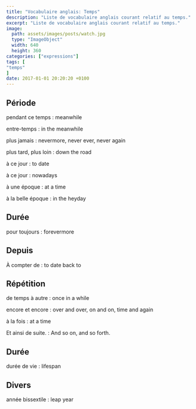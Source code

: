 ```yaml
---
title: "Vocabulaire anglais: Temps"
description: "Liste de vocabulaire anglais courant relatif au temps."
excerpt: "Liste de vocabulaire anglais courant relatif au temps."
image:
  path: assets/images/posts/watch.jpg
  type: "ImageObject"
  width: 640
  height: 360
categories: ["expressions"]
tags: [
"temps"
]
date: 2017-01-01 20:20:20 +0100
---
```


## Période

pendant ce temps
: meanwhile

entre-temps
: in the meanwhile

plus jamais
: nevermore, never ever, never again

plus tard, plus loin
: down the road

à ce jour
: to date

à ce jour
: nowadays

à une époque
: at a time

à la belle époque
: in the heyday


## Durée

pour toujours
: forevermore


## Depuis

À compter de
: to date back to


## Répétition

de temps à autre
: once in a while

encore et encore
: over and over, on and on, time and again

à la fois
: at a time

Et ainsi de suite.
: And so on, and so forth.


## Durée

durée de vie
: lifespan


## Divers

année bissextile
: leap year
